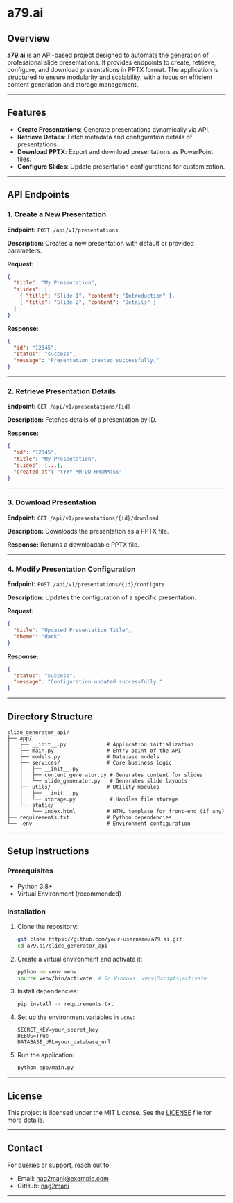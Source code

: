 # a79.ai

## Overview
**a79.ai** is an API-based project designed to automate the generation of professional slide presentations. It provides endpoints to create, retrieve, configure, and download presentations in PPTX format. The application is structured to ensure modularity and scalability, with a focus on efficient content generation and storage management.

---

## Features
- **Create Presentations**: Generate presentations dynamically via API.
- **Retrieve Details**: Fetch metadata and configuration details of presentations.
- **Download PPTX**: Export and download presentations as PowerPoint files.
- **Configure Slides**: Update presentation configurations for customization.

---

## API Endpoints

### 1. Create a New Presentation
**Endpoint:** `POST /api/v1/presentations`

**Description:**
Creates a new presentation with default or provided parameters.

**Request:**
```json
{
  "title": "My Presentation",
  "slides": [
    { "title": "Slide 1", "content": "Introduction" },
    { "title": "Slide 2", "content": "Details" }
  ]
}
```

**Response:**
```json
{
  "id": "12345",
  "status": "success",
  "message": "Presentation created successfully."
}
```

---

### 2. Retrieve Presentation Details
**Endpoint:** `GET /api/v1/presentations/{id}`

**Description:**
Fetches details of a presentation by ID.

**Response:**
```json
{
  "id": "12345",
  "title": "My Presentation",
  "slides": [...],
  "created_at": "YYYY-MM-DD HH:MM:SS"
}
```

---

### 3. Download Presentation
**Endpoint:** `GET /api/v1/presentations/{id}/download`

**Description:**
Downloads the presentation as a PPTX file.

**Response:**
Returns a downloadable PPTX file.

---

### 4. Modify Presentation Configuration
**Endpoint:** `POST /api/v1/presentations/{id}/configure`

**Description:**
Updates the configuration of a specific presentation.

**Request:**
```json
{
  "title": "Updated Presentation Title",
  "theme": "dark"
}
```

**Response:**
```json
{
  "status": "success",
  "message": "Configuration updated successfully."
}
```

---

## Directory Structure
```
slide_generator_api/
├── app/
│   ├── __init__.py             # Application initialization
│   ├── main.py                 # Entry point of the API
│   ├── models.py               # Database models
│   ├── services/               # Core business logic
│   │   ├── __init__.py
│   │   ├── content_generator.py # Generates content for slides
│   │   └── slide_generator.py   # Generates slide layouts
│   ├── utils/                  # Utility modules
│   │   ├── __init__.py
│   │   └── storage.py           # Handles file storage
│   └── static/
│       └── index.html          # HTML template for front-end (if any)
├── requirements.txt            # Python dependencies
└── .env                        # Environment configuration
```

---

## Setup Instructions

### Prerequisites
- Python 3.8+
- Virtual Environment (recommended)

### Installation
1. Clone the repository:
   ```bash
   git clone https://github.com/your-username/a79.ai.git
   cd a79.ai/slide_generator_api
   ```

2. Create a virtual environment and activate it:
   ```bash
   python -m venv venv
   source venv/bin/activate  # On Windows: venv\Scripts\activate
   ```

3. Install dependencies:
   ```bash
   pip install -r requirements.txt
   ```

4. Set up the environment variables in `.env`:
   ```
   SECRET_KEY=your_secret_key
   DEBUG=True
   DATABASE_URL=your_database_url
   ```

5. Run the application:
   ```bash
   python app/main.py
   ```

---

## License
This project is licensed under the MIT License. See the [LICENSE](LICENSE) file for more details.

---

## Contact
For queries or support, reach out to:
- Email: nag2mani@example.com
- GitHub: [nag2mani](https://github.com/nag2mani)

---